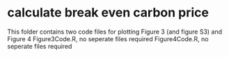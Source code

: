 # calculate break even carbon price
This folder contains two code files for plotting Figure 3 (and figure S3) and Figure 4
Figure3Code.R, no seperate files required
Figure4Code.R, no seperate files required
